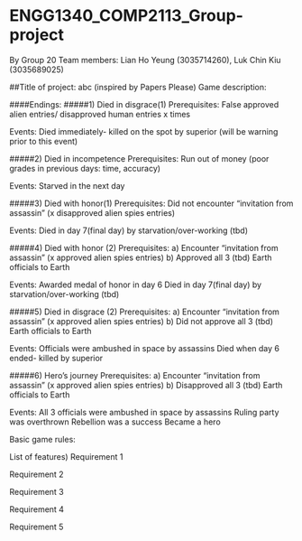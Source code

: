 # ENGG1340_COMP2113_Group-project
By Group 20
Team members: Lian Ho Yeung (3035714260), Luk Chin Kiu (3035689025)

##Title of project: abc (inspired by Papers Please)
Game description:

####Endings:
#####1) Died in disgrace(1)
Prerequisites: 
False approved alien entries/ disapproved human entries x times

Events: 
Died immediately- killed on the spot by superior (will be warning prior to this event)

#####2) Died in incompetence
Prerequisites: 
Run out of money (poor grades in previous days: time, accuracy)

Events:
Starved in the next day

#####3) Died with honor(1)
Prerequisites: 
 Did not encounter  “invitation from assassin” (x disapproved alien spies entries)

Events: 
Died in day 7(final day) by starvation/over-working (tbd)

#####4) Died with honor (2)
Prerequisites: 
a) Encounter “invitation from assassin” (x approved alien spies entries)
b) Approved all 3 (tbd) Earth officials to Earth

Events: 
Awarded medal of honor in day 6
Died in day 7(final day) by starvation/over-working (tbd)

#####5) Died in disgrace (2)
Prerequisites: 
a) Encounter “invitation from assassin” (x approved alien spies entries)
b) Did not approve all 3 (tbd) Earth officials to Earth

Events:
Officials were ambushed in space by assassins
Died when day 6 ended- killed by superior 


#####6) Hero’s journey
Prerequisites: 
a) Encounter “invitation from assassin” (x approved alien spies entries)
b) Disapproved all 3 (tbd) Earth officials to Earth

Events:
All 3 officials were ambushed in space by assassins
Ruling party was overthrown
Rebellion was a success
Became a hero


Basic game rules:

List of features)
Requirement 1

Requirement 2

Requirement 3

Requirement 4

Requirement 5
